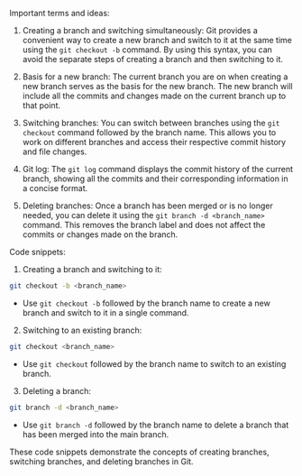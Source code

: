 Important terms and ideas:

1. Creating a branch and switching simultaneously: Git provides a convenient way to create a new branch and switch to it at the same time using the `git checkout -b` command. By using this syntax, you can avoid the separate steps of creating a branch and then switching to it.

2. Basis for a new branch: The current branch you are on when creating a new branch serves as the basis for the new branch. The new branch will include all the commits and changes made on the current branch up to that point.

3. Switching branches: You can switch between branches using the `git checkout` command followed by the branch name. This allows you to work on different branches and access their respective commit history and file changes.

4. Git log: The `git log` command displays the commit history of the current branch, showing all the commits and their corresponding information in a concise format.

5. Deleting branches: Once a branch has been merged or is no longer needed, you can delete it using the `git branch -d <branch_name>` command. This removes the branch label and does not affect the commits or changes made on the branch.

Code snippets:

1. Creating a branch and switching to it:
```bash
git checkout -b <branch_name>
```
- Use `git checkout -b` followed by the branch name to create a new branch and switch to it in a single command.

2. Switching to an existing branch:
```bash
git checkout <branch_name>
```
- Use `git checkout` followed by the branch name to switch to an existing branch.

3. Deleting a branch:
```bash
git branch -d <branch_name>
```
- Use `git branch -d` followed by the branch name to delete a branch that has been merged into the main branch.

These code snippets demonstrate the concepts of creating branches, switching branches, and deleting branches in Git.
